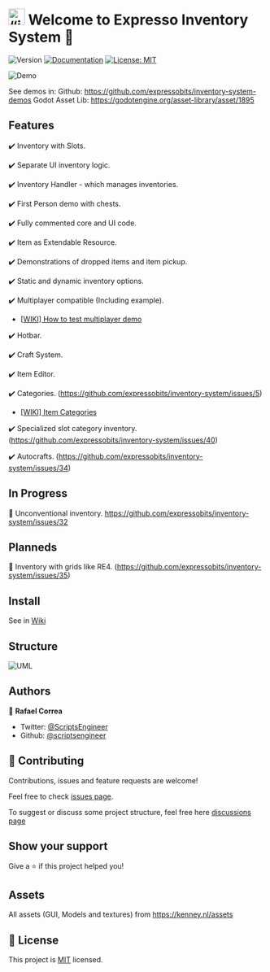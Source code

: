 # <img src="https://raw.githubusercontent.com/expressobits/inventory-system/addon/icon.png" alt= “icon” width="32" height="32"> Welcome to Expresso Inventory System 👋
![Version](https://img.shields.io/badge/version-0.8.0-blue.svg?cacheSeconds=2592000)
[![Documentation](https://img.shields.io/badge/documentation-yes-brightgreen.svg)](todo-doc)
[![License: MIT](https://img.shields.io/badge/License-MIT-yellow.svg)](MIT)

![Demo](https://raw.githubusercontent.com/wiki/ExpressoBits/inventory-system/demo.gif)

See demos in:
Github: https://github.com/expressobits/inventory-system-demos
Godot Asset Lib: https://godotengine.org/asset-library/asset/1895


## Features

✔️ Inventory with Slots.

✔️ Separate UI inventory logic.

✔️ Inventory Handler - which manages inventories.

✔️ First Person demo with chests.

✔️ Fully commented core and UI code.

✔️ Item as Extendable Resource.

✔️ Demonstrations of dropped items and item pickup.

✔️ Static and dynamic inventory options.

✔️ Multiplayer compatible (Including example).

  - [[WIKI] How to test multiplayer demo](https://github.com/expressobits/inventory-system/wiki/How-to-test-multiplayer-demo)
 
✔️ Hotbar.

✔️ Craft System.

✔️ Item Editor.

✔️ Categories. (https://github.com/expressobits/inventory-system/issues/5)

  - [[WIKI] Item Categories](https://github.com/expressobits/inventory-system/wiki/Item-Categories)

✔️ Specialized slot category inventory. (https://github.com/expressobits/inventory-system/issues/40)

✔️ Autocrafts. (https://github.com/expressobits/inventory-system/issues/34)

## In Progress

🔨 Unconventional inventory. https://github.com/expressobits/inventory-system/issues/32

## Planneds

📅 Inventory with grids like RE4. (https://github.com/expressobits/inventory-system/issues/35)

## Install
See in [Wiki](https://github.com/ExpressoBits/inventory-system/wiki)

## Structure
![UML](https://raw.githubusercontent.com/wiki/ExpressoBits/inventory-system/UML.png)

## Authors

👤 **Rafael Correa**
* Twitter: [@ScriptsEngineer](https://twitter.com/ScriptsEngineer)
* Github: [@scriptsengineer](https://github.com/scriptsengineer)

## 🤝 Contributing

Contributions, issues and feature requests are welcome!

Feel free to check [issues page](https://github.com/ExpressoBits/inventory-system/issues).

To suggest or discuss some project structure, feel free here [discussions page](https://github.com/expressobits/inventory-system/discussions)


## Show your support

Give a ⭐️ if this project helped you!

## Assets

All assets (GUI, Models and textures) from https://kenney.nl/assets


## 📝 License

This project is [MIT](MIT) licensed.
